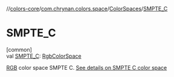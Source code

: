//[colors-core](../../../index.md)/[com.chrynan.colors.space](../index.md)/[ColorSpaces](index.md)/[SMPTE_C](-s-m-p-t-e_-c.md)

# SMPTE_C

[common]\
val [SMPTE_C](-s-m-p-t-e_-c.md): [RgbColorSpace](../-rgb-color-space/index.md)

[RGB](../-rgb-color-space/index.md) color space SMPTE C. [See details on SMPTE C color space](https://d.android.com/reference/android/graphics/ColorSpace.Named.html#SMPTE_C)
